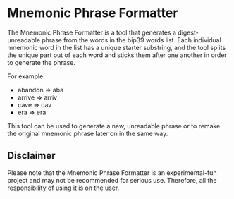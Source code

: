 # Mnemonic Phrase Formatter

The Mnemonic Phrase Formatter is a tool that generates a digest-unreadable phrase from the words in the bip39 words list. Each individual mnemonic word in the list has a unique starter substring, and the tool splits the unique part out of each word and sticks them after one another in order to generate the phrase.

For example:

* abandon => aba
* arrive => arriv
* cave => cav
* era => era

This tool can be used to generate a new, unreadable phrase or to remake the original mnemonic phrase later on in the same way.

## Disclaimer

Please note that the Mnemonic Phrase Formatter is an experimental-fun project and may not be recommended for serious use. Therefore, all the responsibility of using it is on the user.
